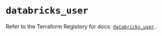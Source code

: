 # `databricks_user`

Refer to the Terraform Registory for docs: [`databricks_user`](https://registry.terraform.io/providers/databricks/databricks/1.29.0/docs/resources/user).
